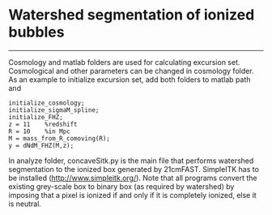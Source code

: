 # Watershed segmentation of ionized bubbles
---------------------------------------------

Cosmology and matlab folders are used for calculating excursion set. Cosmological and other parameters can be changed in cosmology folder. 
As an example to initialize excursion set, add both folders to matlab path and 

```
initialize_cosmology;
initialize_sigmaM_spline;
initialize_FHZ;
z = 11    %redshift
R = 10    %in Mpc
M = mass_from_R_comoving(R);
y = dNdM_FHZ(M,z);
```

In analyze folder, concaveSitk.py is the main file that performs watershed segmentation to the ionized box generated by 21cmFAST. SimpleITK
has to be installed (http://www.simpleitk.org/). Note that all programs convert the existing grey-scale box to binary box 
(as required by watershed) by imposing that a pixel is ionized if and only if it is completely ionized, else it is neutral.
